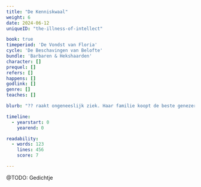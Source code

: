 ```yaml
---
title: "De Kenniskwaal"
weight: 6
date: 2024-06-12
uniqueID: "the-illness-of-intellect"

book: true
timeperiod: 'De Vondst van Floria'
cycle: 'De Beschavingen van Belofte'
bundle: 'Barbaren & Hekshaarden'
character: []
prequel: []
refers: []
happens: []
godlink: []
genre: []
teaches: []

blurb: "?? raakt ongeneeslijk ziek. Haar familie koopt de beste genezers met wel héél mysterieuze methoden, totdat ze uit wanhoop verwikkeld raakt in een heksenjacht---en anderen daarin onbedoeld mee sleurt."

timeline:
  - yearstart: 0
    yearend: 0

readability:
  - words: 123
    lines: 456
    score: 7

---
```


@TODO: Gedichtje
